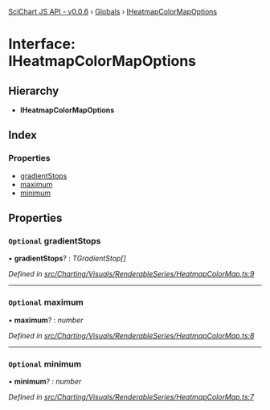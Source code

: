 [SciChart JS API - v0.0.6](../README.md) › [Globals](../globals.md) › [IHeatmapColorMapOptions](iheatmapcolormapoptions.md)

# Interface: IHeatmapColorMapOptions

## Hierarchy

* **IHeatmapColorMapOptions**

## Index

### Properties

* [gradientStops](iheatmapcolormapoptions.md#optional-gradientstops)
* [maximum](iheatmapcolormapoptions.md#optional-maximum)
* [minimum](iheatmapcolormapoptions.md#optional-minimum)

## Properties

### `Optional` gradientStops

• **gradientStops**? : *TGradientStop[]*

*Defined in [src/Charting/Visuals/RenderableSeries/HeatmapColorMap.ts:9](https://github.com/ABTSoftware/SciChart.Dev/blob/34ff3115c2/Web/src/SciChart/src/Charting/Visuals/RenderableSeries/HeatmapColorMap.ts#L9)*

___

### `Optional` maximum

• **maximum**? : *number*

*Defined in [src/Charting/Visuals/RenderableSeries/HeatmapColorMap.ts:8](https://github.com/ABTSoftware/SciChart.Dev/blob/34ff3115c2/Web/src/SciChart/src/Charting/Visuals/RenderableSeries/HeatmapColorMap.ts#L8)*

___

### `Optional` minimum

• **minimum**? : *number*

*Defined in [src/Charting/Visuals/RenderableSeries/HeatmapColorMap.ts:7](https://github.com/ABTSoftware/SciChart.Dev/blob/34ff3115c2/Web/src/SciChart/src/Charting/Visuals/RenderableSeries/HeatmapColorMap.ts#L7)*
